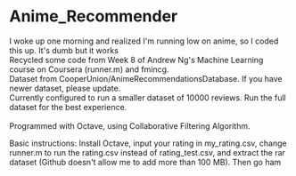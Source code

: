 # Anime_Recommender
I woke up one morning and realized I'm running low on anime, so I coded this up. It's dumb but it works <br/>
Recycled some code from Week 8 of Andrew Ng's Machine Learning course on Coursera (runner.m) and fmincg. <br/>
Dataset from CooperUnion/AnimeRecommendationsDatabase. If you have newer dataset, please update. <br/>
Currently configured to run a smaller dataset of 10000 reviews. Run the full dataset for the best experience. <br/>
<br/>
Programmed with Octave, using Collaborative Filtering Algorithm. 
<br/>

Basic instructions: Install Octave, input your rating in my_rating.csv, change runner.m 
to run the rating.csv instead of rating_test.csv, and extract the rar dataset (Github doesn't allow me to add more than 100 MB). Then go ham <br/>
